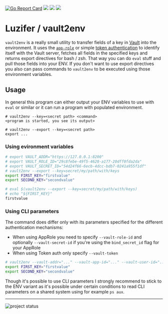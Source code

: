 [![Go Report Card](https://goreportcard.com/badge/github.com/Luzifer/vault2env)](https://goreportcard.com/report/github.com/Luzifer/vault2env)
![](https://badges.fyi/github/license/Luzifer/vault2env)
![](https://badges.fyi/github/downloads/Luzifer/vault2env)
![](https://badges.fyi/github/latest-release/Luzifer/vault2env)

# Luzifer / vault2env

`vault2env` is a really small utility to transfer fields of a key in [Vault](https://www.vaultproject.io/) into the environment. It uses the [`app-role`](https://www.vaultproject.io/docs/auth/approle.html) or simple [token authentication](https://www.vaultproject.io/docs/auth/token.html) to identify itself with the Vault server, fetches all fields in the specified keys and returns export directives for bash / zsh. That way you can do `eval` stuff and pull those fields into your ENV. If you don't want to use export directives you also can pass commands to `vault2env` to be executed using those environment variables.

## Usage

In general this program can either output your ENV variables to use with `eval` or similar or it can run a program with populated environment.

```
# vault2env --key=<secret path> <command>
<program is started, you see its output>

# vault2env --export --key=<secret path>
export ...
```

### Using evironment variables  
```bash
# export VAULT_ADDR="https://127.0.0.1:8200"
# export VAULT_ROLE_ID="29c8febe-49f5-4620-a177-20dff0fda2da"
# export VAULT_SECRET_ID="54d24f66-6ecb-4dcc-bdb7-0241a955f1df"
# vault2env --export --key=secret/my/path/with/keys
export FIRST_KEY="firstvalue"
export SECOND_KEY="secondvalue"

# eval $(vault2env --export --key=secret/my/path/with/keys)
# echo "${FIRST_KEY}"
firstvalue
```

### Using CLI parameters  

The command does differ only with its parameters specified for the different authentication mechanisms:

- When using AppRole you need to specify `--vault-role-id` and optionally `--vault-secret-id` if you're using the `bind_secret_id` flag for your AppRole
- When using Token auth only specify `--vault-token`

```bash
# vault2env --vault-addr="..." --vault-app-id="..." --vault-user-id="..." --key=secret/my/path/with/keys
export FIRST_KEY="firstvalue"
export SECOND_KEY="secondvalue"
```

Though it's possible to use CLI parameters I strongly recommend to stick to the ENV variant as it's possible under certain conditions to read CLI parameters on a shared system using for example `ps aux`.

----

![project status](https://d2o84fseuhwkxk.cloudfront.net/vault2env.svg)

